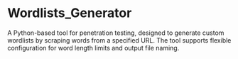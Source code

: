 # Wordlists_Generator
A Python-based tool for penetration testing, designed to generate custom wordlists by scraping words from a specified URL. The tool supports flexible configuration for word length limits and output file naming.
